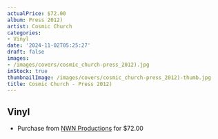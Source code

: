 ```yaml
---
actualPrice: $72.00
album: Press 2012)
artist: Cosmic Church
categories:
- Vinyl
date: '2024-11-02T05:25:27'
draft: false
images:
- /images/covers/cosmic_church-press_2012).jpg
inStock: true
thumbnailImage: /images/covers/cosmic_church-press_2012)-thumb.jpg
title: Cosmic Church - Press 2012)
---
```


## Vinyl
* Purchase from [NWN Productions](http://shop.nwnprod.com/index.php?route=product/product&path=75&product_id=50823&sort=pd.name&order=ASC) for $72.00
